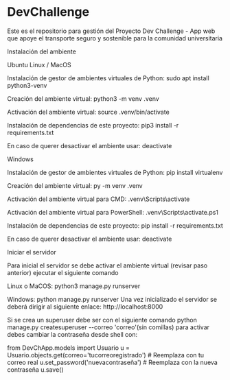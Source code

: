 # DevChallenge
Este es el repositorio para gestión del Proyecto Dev Challenge - App web que apoye el transporte seguro y sostenible para la comunidad universitaria

Instalación del ambiente

Ubuntu Linux / MacOS

Instalación de gestor de ambientes virtuales de Python:
sudo apt install python3-venv

Creación del ambiente virtual:
python3 -m venv .venv

Activación del ambiente virtual:
source .venv/bin/activate

Instalación de dependencias de este proyecto:
pip3 install -r requirements.txt

En caso de querer desactivar el ambiente usar:
deactivate


Windows

Instalación de gestor de ambientes virtuales de Python:
pip install virtualenv

Creación del ambiente virtual:
py -m venv .venv

Activación del ambiente virtual para CMD:
.venv\Scripts\activate

Activación del ambiente virtual para PowerShell:
.venv\Scripts\activate.ps1

Instalación de dependencias de este proyecto:
pip install -r requirements.txt

En caso de querer desactivar el ambiente usar:
deactivate

Iniciar el servidor

Para inicial el servidor se debe activar el ambiente virtual (revisar paso anterior) ejecutar el siguiente comando

Linux o MaCOS:
python3 manage.py runserver

Windows:
python manage.py runserver
Una vez inicializado el servidor se deberá dirigir al siguiente enlace: http://localhost:8000

Si se crea un superuser debe ser con el siguiente comando
python manage.py createsuperuser --correo 'correo'(sin comillas)
para activar debes cambiar la contraseña desde shell con:

from DevChApp.models import Usuario
u = Usuario.objects.get(correo='tucorreoregistrado')  # Reemplaza con tu correo real 
u.set_password('nuevacontraseña')  # Reemplaza con la nueva contraseña 
u.save()